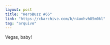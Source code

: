 ```yaml
---
layout: post
title: "HeroBuzz #66"
link: "https://ckarchive.com/b/n4uohvh85m0kl"
tag: "arquivo"
---
```

Vegas, baby!